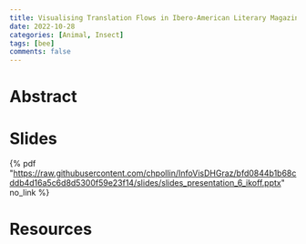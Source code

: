 ```yaml
---
title: Visualising Translation Flows in Ibero-American Literary Magazines 
date: 2022-10-28
categories: [Animal, Insect]
tags: [bee]
comments: false
---
```


# Abstract 

# Slides

{% pdf "https://raw.githubusercontent.com/chpollin/InfoVisDHGraz/bfd0844b1b68cddb4d16a5c6d8d5300f59e23f14/slides/slides_presentation_6_ikoff.pptx" no_link %}

# Resources